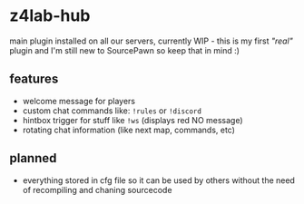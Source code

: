 # z4lab-hub

main plugin installed on all our servers, currently WIP - this is my first *"real"* plugin and I'm still new to SourcePawn so keep that in mind :)

## features 
- welcome message for players
- custom chat commands like: `!rules` or `!discord`
- hintbox trigger for stuff like `!ws` (displays red NO message)
- rotating chat information (like next map, commands, etc)

## planned
- everything stored in cfg file so it can be used by others without the need of recompiling and chaning sourcecode 
